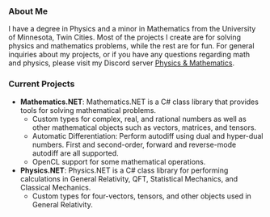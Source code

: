 ### About Me

I have a degree in Physics and a minor in Mathematics from the University of Minnesota, Twin Cities. Most of the projects I create are for solving physics and mathematics problems, while the rest are for fun.
For general inquiries about my projects, or if you have any questions regarding math and physics, please visit my Discord server [Physics & Mathematics](https://discord.gg/haqS9TVK8B).

### Current Projects

- **Mathematics.NET**: Mathematics.NET is a C# class library that provides tools for solving mathematical problems.
  - Custom types for complex, real, and rational numbers as well as other mathematical objects such as vectors, matrices, and tensors.
  - Automatic Differentiation: Perform autodiff using dual and hyper-dual numbers. First and second-order, forward and reverse-mode autodiff are all supported.
  - OpenCL support for some mathematical operations.
- **Physics.NET**: Physics.NET is a C# class library for performing calculations in General Relativity, QFT, Statistical Mechanics, and Classical Mechanics.
  - Custom types for four-vectors, tensors, and other objects used in General Relativity.

